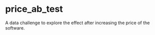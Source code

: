# price_ab_test
A data challenge to explore the effect after increasing the price of the software. 
